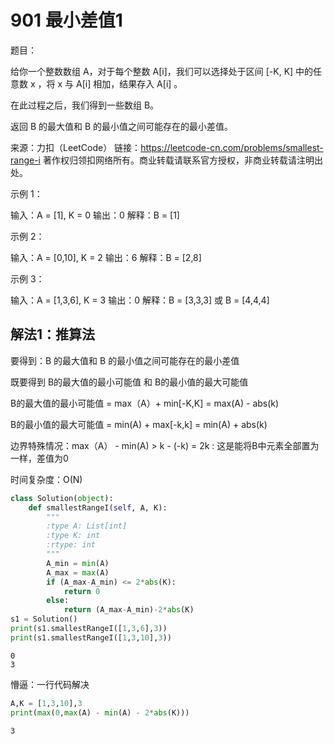 
#  901 最小差值1

题目：

给你一个整数数组 A，对于每个整数 A[i]，我们可以选择处于区间 [-K, K] 中的任意数 x ，将 x 与 A[i] 相加，结果存入 A[i] 。

在此过程之后，我们得到一些数组 B。

返回 B 的最大值和 B 的最小值之间可能存在的最小差值。


来源：力扣（LeetCode）
链接：https://leetcode-cn.com/problems/smallest-range-i
著作权归领扣网络所有。商业转载请联系官方授权，非商业转载请注明出处。

示例 1：

输入：A = [1], K = 0
输出：0
解释：B = [1]


示例 2：

输入：A = [0,10], K = 2
输出：6
解释：B = [2,8]


示例 3：

输入：A = [1,3,6], K = 3
输出：0
解释：B = [3,3,3] 或 B = [4,4,4]


##  解法1：推算法

要得到：B 的最大值和 B 的最小值之间可能存在的最小差值

既要得到  B的最大值的最小可能值  和  B的最小值的最大可能值

B的最大值的最小可能值 = max（A）+ min[-K,K] = max(A) - abs(k)

B的最小值的最大可能值 = min(A) + max[-k,k] = min(A) + abs(k)

边界特殊情况：max（A） - min(A) > k - (-k) = 2k : 这是能将B中元素全部置为一样，差值为0

时间复杂度：O(N)


```python
class Solution(object):
    def smallestRangeI(self, A, K):
        """
        :type A: List[int]
        :type K: int
        :rtype: int
        """
        A_min = min(A)
        A_max = max(A)
        if (A_max-A_min) <= 2*abs(K):
            return 0
        else:
            return (A_max-A_min)-2*abs(K)
s1 = Solution()
print(s1.smallestRangeI([1,3,6],3))
print(s1.smallestRangeI([1,3,10],3))
```

    0
    3
    

懵逼：一行代码解决


```python
A,K = [1,3,10],3
print(max(0,max(A) - min(A) - 2*abs(K)))
```

    3
    
